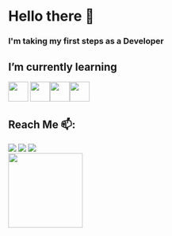 # Hello there 👋

<!--
**bernardosantos16/bernardosantos16** is a ✨ _special_ ✨ repository because its `README.md` (this file) appears on your GitHub profile.

Here are some ideas to get you started:
-->
### I'm taking my first steps as a Developer
<!-- - Technician in Systems Analysis and Development Student at the Universidade Internácional (Uninter) -->
## I’m currently learning

<a href="https://www.java.com/en/download/help/whatis_java.html"><img loading="lazy" src="https://cdn.jsdelivr.net/gh/devicons/devicon/icons/java/java-original.svg" width="40" height="40"/></a> <a href="https://kotlinlang.org/docs/getting-started.html#install-kotlin"><img src="https://cdn.jsdelivr.net/gh/devicons/devicon@latest/icons/kotlin/kotlin-original.svg" width="40" height="40" /></a><a href="https://ktor.io/docs/welcome.html"><img loading="lazy" src="https://cdn.jsdelivr.net/gh/devicons/devicon@latest/icons/ktor/ktor-original.svg" width="40" height="40"/></a><a href="https://git-scm.com/"><img loading="lazy" src="https://cdn.jsdelivr.net/gh/devicons/devicon/icons/git/git-original.svg" width="40" height="40"/></a>

<!--
<div>
<a href="https://github.com/bernardosantos16">
<img loading="lazy" height="180em" src="https://github-readme-stats.vercel.app/api/top-langs/?username=bernardosantos16&layout=compact&langs_count=7&theme=dracula"/>
<img loading="lazy" height="180em" src="https://github-readme-stats.vercel.app/api?username=bernardosantos16&show_icons=true&theme=dracula&include_all_commits=true&count_private=true"/>
</div>
-->

## Reach Me 📫:

<div>
<a href="https://instagram.com/bernardo_santos16" target="_blank"><img loading="lazy" src="https://img.shields.io/badge/-Instagram-%23E4405F?style=for-the-badge&logo=instagram&logoColor=white" target="_blank"></a>
<a href = "mailto:bernardonvg@gmail.com"><img loading="lazy" src="https://img.shields.io/badge/Gmail-D14836?style=for-the-badge&logo=gmail&logoColor=white" target="_blank"></a>
<a href="https://www.linkedin.com/in/bernardo-da-s-dos-santos-43443b243" target="_blank"><img loading="lazy" src="https://img.shields.io/badge/-LinkedIn-%230077B5?style=for-the-badge&logo=linkedin&logoColor=white" target="_blank"></a>   
</div>
<img src="https://github.com/bernardosantos16/bernardosantos16/assets/137845435/bbd3f294-30dc-4fa8-80fb-a243bd216659" height="150" disabled> 
<!-- ![Snake animation](https://github.com/bernardosantos16/bernardosantos16/blob/output/github-contribution-grid-snake.svg) -->



